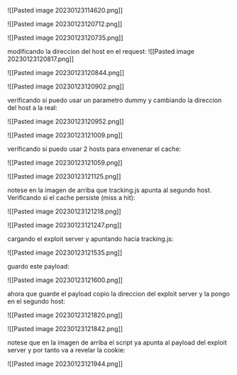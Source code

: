 ![[Pasted image 20230123114620.png]]

![[Pasted image 20230123120712.png]]

![[Pasted image 20230123120735.png]]

modificando la direccion del host en el request:
![[Pasted image 20230123120817.png]]

![[Pasted image 20230123120844.png]]

![[Pasted image 20230123120902.png]]

verificando si puedo usar un parametro dummy y cambiando la direccion del host a la real:

![[Pasted image 20230123120952.png]]

![[Pasted image 20230123121009.png]]

verificando si puedo usar 2 hosts para envenenar el cache:

![[Pasted image 20230123121059.png]]

![[Pasted image 20230123121125.png]]

notese en la imagen de arriba que tracking.js apunta al segundo host. Verificando si el cache persiste (miss a hit):


![[Pasted image 20230123121218.png]]

![[Pasted image 20230123121247.png]]

cargando el exploit server y apuntando hacia tracking.js:

![[Pasted image 20230123121535.png]]

guardo este payload:

![[Pasted image 20230123121600.png]]


ahora que guarde el payload copio la direccion del exploit server y la pongo en el segundo host:

![[Pasted image 20230123121820.png]]

![[Pasted image 20230123121842.png]]

notese que en la imagen de arriba el script ya apunta al payload del exploit server y por tanto va a revelar la cookie:

![[Pasted image 20230123121944.png]]


